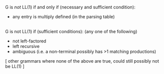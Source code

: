 
G is *not* LL(1) if and only if (necessary and sufficient condition):
- any entry is multiply defined (in the parsing table)

\
G is not LL(1) if (sufficient conditions):
(any one of the following)
- not left-factored
- left recursive
- ambiguous (i.e. a non-terminal possibly has >1 matching productions)

[ other grammars where none of the above are true, could still possibly not be LL(1) ]